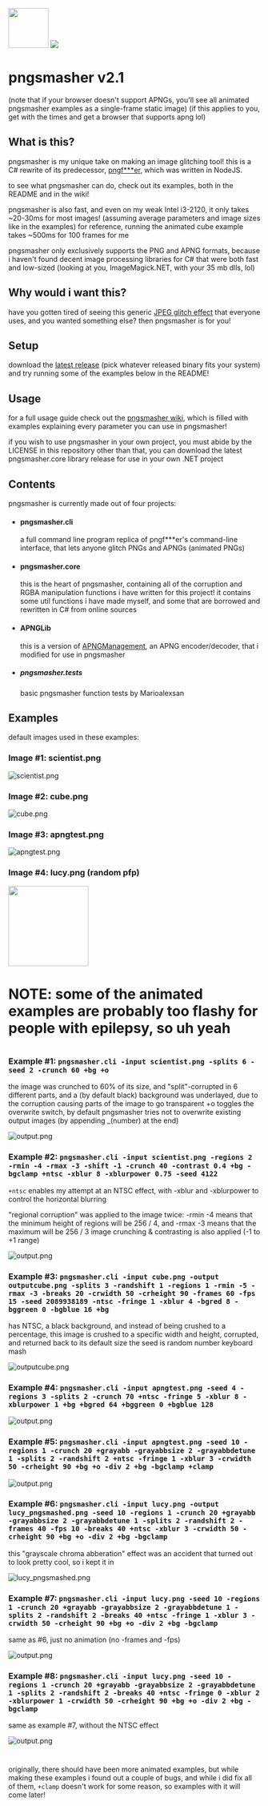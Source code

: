 <img style="height: 5rem;image-rendering: pixelated;" src="https://cdn.discordapp.com/attachments/515580681707847702/1059887593359155331/outputcube.png"> <img style="max-height: 5.5rem;" src="https://cdn.discordapp.com/attachments/515580681707847702/1059887592293810256/output.png">
# pngsmasher v2.1
(note that if your browser doesn't support APNGs, you'll see all animated pngsmasher examples as a single-frame static image)
(if this applies to you, get with the times and get a browser that supports apng lol)

## What is this?
pngsmasher is my unique take on making an image glitching tool!
this is a C# rewrite of its predecessor, [pngf\*\*\*er](https://github.com/andrew-eathan/pngfucker), which was written in NodeJS.

to see what pngsmasher can do, check out its examples, both in the README and in the wiki!

pngsmasher is also fast, and even on my weak Intel i3-2120, it only takes ~20-30ms for most images! (assuming average parameters and image sizes like in the examples)
for reference, running the animated cube example takes ~500ms for 100 frames for me

pngsmasher only exclusively supports the PNG and APNG formats, because i haven't found decent image processing libraries for C# that were both fast and low-sized (looking at you, ImageMagick.NET, with your 35 mb dlls, lol)

## Why would i want this?
have you gotten tired of seeing this generic [JPEG glitch effect](https://cdn.discordapp.com/attachments/701973402973634681/916383906243178496/glitch.jpeg) that everyone uses, and you wanted something else? then pngsmasher is for you!

## Setup
download the [latest release](https://github.com/andrew-eathan/pngsmasher/releases) (pick whatever released binary fits your system) and try running some of the examples below in the README!

## Usage
for a full usage guide check out the [pngsmasher wiki](https://github.com/andrew-eathan/pngsmasher/wiki), which is filled with examples explaining every parameter you can use in pngsmasher!

if you wish to use pngsmasher in your own project, you must abide by the LICENSE in this repository
other than that, you can download the latest pngsmasher.core library release for use in your own .NET project

## Contents
pngsmasher is currently made out of four projects:
- #### pngsmasher.cli
	a full command line program replica of pngf\*\*\*er's command-line interface, that lets anyone glitch PNGs and APNGs (animated PNGs)
- #### pngsmasher.core
	this is the heart of pngsmasher, containing all of the corruption and RGBA manipulation functions i have written for this project! it contains some util functions i have made myself, and some that are borrowed and rewritten in C# from online sources
- #### APNGLib
	this is a version of [APNGManagement](https://github.com/murrple-1/APNGManagement "APNGManagement"), an APNG encoder/decoder, that i modified for use in pngsmasher
- ##### pngsmasher.tests
	basic pngsmasher function tests by Marioalexsan

## Examples
default images used in these examples:
### Image #1: scientist.png
![scientist.png](https://cdn.discordapp.com/attachments/515580681707847702/1059898949617594459/scientist.png)
### Image #2: cube.png
![cube.png](https://camo.githubusercontent.com/88f69e70207dd3530da0d8cc55d014a5a77e896819f9afe035c7524d9922285e/68747470733a2f2f63646e2e646973636f72646170702e636f6d2f6174746163686d656e74732f3833323532323638353832343439393736322f3934363834363632353235333432353138322f637562652e706e67)
### Image #3: apngtest.png
![apngtest.png](https://camo.githubusercontent.com/bcd5add23e11374c543cb8122f71216406ed16de7c4b531988c49364e38cabd3/68747470733a2f2f63646e2e646973636f72646170702e636f6d2f6174746163686d656e74732f3833323532323638353832343439393736322f3934363836373933313631373330383637322f61706e67746573742e706e67)
### Image #4: lucy.png (random pfp)
<img src="https://cdn.discordapp.com/attachments/515580681707847702/1059928316443889723/lucy.png" style="height: 10rem;">

#
#
# NOTE: some of the animated examples are probably too flashy for people with epilepsy, so uh yeah
#
#

### Example #1: `pngsmasher.cli -input scientist.png -splits 6 -seed 2 -crunch 60 +bg +o`
the image was crunched to 60% of its size, and "split"-corrupted in 6 different parts, and a (by default black) background was underlayed, due to the corruption causing parts of the image to go transparent
+o toggles the overwrite switch, by default pngsmasher tries not to overwrite existing output images (by appending _(number) at the end)

![output.png](https://cdn.discordapp.com/attachments/515580681707847702/1059898654703493139/output.png)

### Example #2: `pngsmasher.cli -input scientist.png -regions 2 -rmin -4 -rmax -3 -shift -1 -crunch 40 -contrast 0.4 +bg -bgclamp +ntsc -xblur 8 -xblurpower 0.75 -seed 4122`
`+ntsc` enables my attempt at an NTSC effect, with -xblur and -xblurpower to control the horizontal blurring

"regional corruption" was applied to the image twice: -rmin -4 means that the minimum height of regions will be 256 / 4, and -rmax -3 means that the maximum will be 256 / 3
image crunching & contrasting is also applied (-1 to +1 range)

![output.png](https://cdn.discordapp.com/attachments/515580681707847702/1059910763529121812/output.png)

### Example #3: `pngsmasher.cli -input cube.png -output outputcube.png -splits 3 -randshift 1 -regions 1 -rmin -5 -rmax -3 -breaks 20 -crwidth 50 -crheight 90 -frames 60 -fps 15 -seed 2089938189 -ntsc -fringe 1 -xblur 4 -bgred 8 -bggreen 0 -bgblue 16 +bg`
has NTSC, a black background, and instead of being crushed to a percentage, this image is crushed to a specific width and height, corrupted, and returned back to its default size
the seed is random number keyboard mash

![outputcube.png](https://cdn.discordapp.com/attachments/515580681707847702/1059910198015307836/outputcube.png)

### Example #4: `pngsmasher.cli -input apngtest.png -seed 4 -regions 3 -splits 2 -crunch 70 +ntsc -fringe 5 -xblur 8 -xblurpower 1 +bg +bgred 64 +bggreen 0 +bgblue 128`

![output.png](https://cdn.discordapp.com/attachments/515580681707847702/1059914083786301490/output.png)

### Example #5: `pngsmasher.cli -input apngtest.png -seed 10 -regions 1 -crunch 20 +grayabb -grayabbsize 2 -grayabbdetune 1 -splits 2 -randshift 2 +ntsc -fringe 1 -xblur 3 -crwidth 50 -crheight 90 +bg +o -div 2 +bg -bgclamp +clamp`
![output.png](https://cdn.discordapp.com/attachments/515580681707847702/1059922100627980378/output.png)

### Example #6: `pngsmasher.cli -input lucy.png -output lucy_pngsmashed.png -seed 10 -regions 1 -crunch 20 +grayabb -grayabbsize 2 -grayabbdetune 1 -splits 2 -randshift 2 -frames 40 -fps 10 -breaks 40 +ntsc -xblur 3 -crwidth 50 -crheight 90 +bg +o -div 2 +bg -bgclamp`
this "grayscale chroma abberation" effect was an accident that turned out to look pretty cool, so i kept it in

![lucy_pngsmashed.png](https://cdn.discordapp.com/attachments/515580681707847702/1059925145168392363/output.png)

### Example #7: `pngsmasher.cli -input lucy.png -seed 10 -regions 1 -crunch 20 +grayabb -grayabbsize 2 -grayabbdetune 1 -splits 2 -randshift 2 -breaks 40 +ntsc -fringe 1 -xblur 3 -crwidth 50 -crheight 90 +bg +o -div 2 +bg -bgclamp`
same as #6, just no animation (no -frames and -fps)

![output.png](https://media.discordapp.net/attachments/515580681707847702/1059925145168392363/output.png)

### Example #8: `pngsmasher.cli -input lucy.png -seed 10 -regions 1 -crunch 20 +grayabb -grayabbsize 2 -grayabbdetune 1 -splits 2 -randshift 2 -breaks 40 +ntsc -fringe 0 -xblur 2 -xblurpower 1 -crwidth 50 -crheight 90 +bg +o -div 2 +bg -bgclamp`
same as example #7, without the NTSC effect

![output.png](https://cdn.discordapp.com/attachments/515580681707847702/1059925984448622643/output.png)

#

originally, there should have been more animated examples, but while making these examples i found out a couple of bugs, and while i did fix all of them, `+clamp` doesn't work for some reason, so examples with it will come later!
